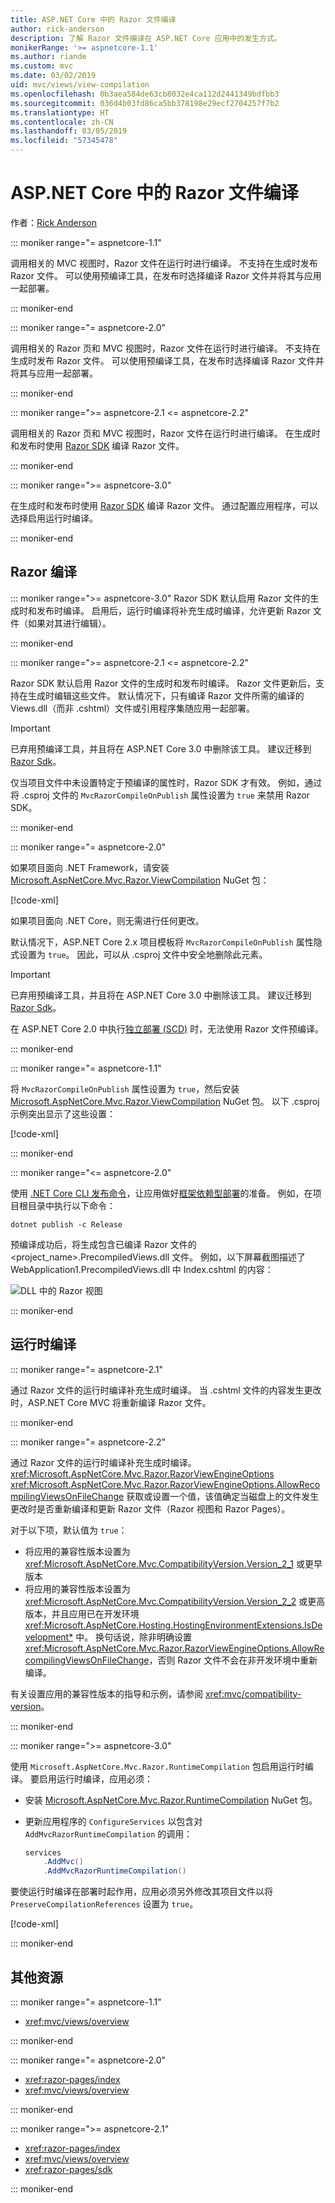 ```yaml
---
title: ASP.NET Core 中的 Razor 文件编译
author: rick-anderson
description: 了解 Razor 文件编译在 ASP.NET Core 应用中的发生方式。
monikerRange: '>= aspnetcore-1.1'
ms.author: riande
ms.custom: mvc
ms.date: 03/02/2019
uid: mvc/views/view-compilation
ms.openlocfilehash: 0b3aea584de63cb8032e4ca112d2441349bdfbb3
ms.sourcegitcommit: 036d4b03fd86ca5bb378198e29ecf2704257f7b2
ms.translationtype: HT
ms.contentlocale: zh-CN
ms.lasthandoff: 03/05/2019
ms.locfileid: "57345478"
---
```

# <a name="razor-file-compilation-in-aspnet-core"></a>ASP.NET Core 中的 Razor 文件编译

作者：[Rick Anderson](https://twitter.com/RickAndMSFT)

::: moniker range="= aspnetcore-1.1"

调用相关的 MVC 视图时，Razor 文件在运行时进行编译。 不支持在生成时发布 Razor 文件。 可以使用预编译工具，在发布时选择编译 Razor 文件并将其与应用一起部署。

::: moniker-end

::: moniker range="= aspnetcore-2.0"

调用相关的 Razor 页和 MVC 视图时，Razor 文件在运行时进行编译。 不支持在生成时发布 Razor 文件。 可以使用预编译工具，在发布时选择编译 Razor 文件并将其与应用一起部署。

::: moniker-end

::: moniker range=">= aspnetcore-2.1 <= aspnetcore-2.2"

调用相关的 Razor 页和 MVC 视图时，Razor 文件在运行时进行编译。 在生成时和发布时使用 [Razor SDK](xref:razor-pages/sdk) 编译 Razor 文件。

::: moniker-end

::: moniker range=">= aspnetcore-3.0"

在生成时和发布时使用 [Razor SDK](xref:razor-pages/sdk) 编译 Razor 文件。 通过配置应用程序，可以选择启用运行时编译。

::: moniker-end

## <a name="razor-compilation"></a>Razor 编译

::: moniker range=">= aspnetcore-3.0"
Razor SDK 默认启用 Razor 文件的生成时和发布时编译。 启用后，运行时编译将补充生成时编译，允许更新 Razor 文件（如果对其进行编辑）。

::: moniker-end

::: moniker range=">= aspnetcore-2.1 <= aspnetcore-2.2"

Razor SDK 默认启用 Razor 文件的生成时和发布时编译。 Razor 文件更新后，支持在生成时编辑这些文件。 默认情况下，只有编译 Razor 文件所需的编译的 Views.dll（而非 .cshtml）文件或引用程序集随应用一起部署。

> [!IMPORTANT]
> 已弃用预编译工具，并且将在 ASP.NET Core 3.0 中删除该工具。 建议迁移到 [Razor Sdk](xref:razor-pages/sdk)。
>
> 仅当项目文件中未设置特定于预编译的属性时，Razor SDK 才有效。 例如，通过将 .csproj 文件的 `MvcRazorCompileOnPublish` 属性设置为 `true` 来禁用 Razor SDK。

::: moniker-end

::: moniker range="= aspnetcore-2.0"

如果项目面向 .NET Framework，请安装 [Microsoft.AspNetCore.Mvc.Razor.ViewCompilation](https://www.nuget.org/packages/Microsoft.AspNetCore.Mvc.Razor.ViewCompilation/) NuGet 包：

[!code-xml[](view-compilation/sample/DotNetFrameworkProject.csproj?name=snippet_ViewCompilationPackage)]

如果项目面向 .NET Core，则无需进行任何更改。

默认情况下，ASP.NET Core 2.x 项目模板将 `MvcRazorCompileOnPublish` 属性隐式设置为 `true`。 因此，可以从 .csproj 文件中安全地删除此元素。

> [!IMPORTANT]
> 已弃用预编译工具，并且将在 ASP.NET Core 3.0 中删除该工具。 建议迁移到 [Razor Sdk](xref:razor-pages/sdk)。
>
> 在 ASP.NET Core 2.0 中执行[独立部署 (SCD)](/dotnet/core/deploying/#self-contained-deployments-scd) 时，无法使用 Razor 文件预编译。

::: moniker-end

::: moniker range="= aspnetcore-1.1"

将 `MvcRazorCompileOnPublish` 属性设置为 `true`，然后安装 [Microsoft.AspNetCore.Mvc.Razor.ViewCompilation](https://www.nuget.org/packages/Microsoft.AspNetCore.Mvc.Razor.ViewCompilation/) NuGet 包。 以下 .csproj 示例突出显示了这些设置：

[!code-xml[](view-compilation/sample/MvcRazorCompileOnPublish.csproj?highlight=4,10)]

::: moniker-end

::: moniker range="<= aspnetcore-2.0"

使用 [.NET Core CLI 发布命令](/dotnet/core/tools/dotnet-publish)，让应用做好[框架依赖型部署](/dotnet/core/deploying/#framework-dependent-deployments-fdd)的准备。 例如，在项目根目录中执行以下命令：

```console
dotnet publish -c Release
```

预编译成功后，将生成包含已编译 Razor 文件的 \<project_name>.PrecompiledViews.dll 文件。 例如，以下屏幕截图描述了 WebApplication1.PrecompiledViews.dll 中 Index.cshtml 的内容：

![DLL 中的 Razor 视图](view-compilation/_static/razor-views-in-dll.png)

::: moniker-end

## <a name="runtime-compilation"></a>运行时编译

::: moniker range="= aspnetcore-2.1"

通过 Razor 文件的运行时编译补充生成时编译。 当 .cshtml 文件的内容发生更改时，ASP.NET Core MVC 将重新编译 Razor 文件。

::: moniker-end

::: moniker range="= aspnetcore-2.2"

通过 Razor 文件的运行时编译补充生成时编译。 <xref:Microsoft.AspNetCore.Mvc.Razor.RazorViewEngineOptions> <xref:Microsoft.AspNetCore.Mvc.Razor.RazorViewEngineOptions.AllowRecompilingViewsOnFileChange> 获取或设置一个值，该值确定当磁盘上的文件发生更改时是否重新编译和更新 Razor 文件（Razor 视图和 Razor Pages）。

对于以下项，默认值为 `true`：

* 将应用的兼容性版本设置为 <xref:Microsoft.AspNetCore.Mvc.CompatibilityVersion.Version_2_1> 或更早版本
* 将应用的兼容性版本设置为 <xref:Microsoft.AspNetCore.Mvc.CompatibilityVersion.Version_2_2> 或更高版本，并且应用已在开发环境 <xref:Microsoft.AspNetCore.Hosting.HostingEnvironmentExtensions.IsDevelopment*> 中。 换句话说，除非明确设置 <xref:Microsoft.AspNetCore.Mvc.Razor.RazorViewEngineOptions.AllowRecompilingViewsOnFileChange>，否则 Razor 文件不会在非开发环境中重新编译。

有关设置应用的兼容性版本的指导和示例，请参阅 <xref:mvc/compatibility-version>。

::: moniker-end

::: moniker range=">= aspnetcore-3.0"

使用 `Microsoft.AspNetCore.Mvc.Razor.RuntimeCompilation` 包启用运行时编译。 要启用运行时编译，应用必须：

* 安装 [Microsoft.AspNetCore.Mvc.Razor.RuntimeCompilation](https://www.nuget.org/packages/Microsoft.AspNetCore.Mvc.Razor.RuntimeCompilation/) NuGet 包。
* 更新应用程序的 `ConfigureServices` 以包含对 `AddMvcRazorRuntimeCompilation` 的调用：

  ```csharp
  services
      .AddMvc()
      .AddMvcRazorRuntimeCompilation()
  ```

要使运行时编译在部署时起作用，应用必须另外修改其项目文件以将 `PreserveCompilationReferences` 设置为 `true`。

[!code-xml[](view-compilation/sample/RuntimeCompilation.csproj?highlight=3)]

::: moniker-end

## <a name="additional-resources"></a>其他资源

::: moniker range="= aspnetcore-1.1"

* <xref:mvc/views/overview>

::: moniker-end

::: moniker range="= aspnetcore-2.0"

* <xref:razor-pages/index>
* <xref:mvc/views/overview>

::: moniker-end

::: moniker range=">= aspnetcore-2.1"

* <xref:razor-pages/index>
* <xref:mvc/views/overview>
* <xref:razor-pages/sdk>

::: moniker-end
